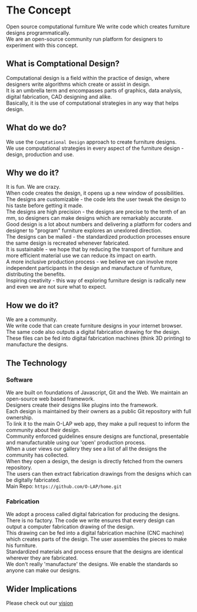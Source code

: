# The Concept
Open source computational furniture
We write code which creates furniture designs programmatically.  
We are an open-source community run platform for designers to experiment with this concept.

## What is Comptational Design?
Computational design is a field within the practice of design, where designers write algorithms which create or assist in design.  
It is an umbrella term and encompasses parts of graphics, data analysis, digital fabrication, CAD designing and alike.  
Basically, it is the use of computational strategies in any way that helps design.  

## What do we do?
We use the `Comptational Design` approach to create furniture designs.  
We use computational strategies in every aspect of the furniture design - design, production and use.  

## Why we do it?
It is fun. We are crazy.  
When code creates the design, it opens up a new window of possibilities.  
The designs are customizable - the code lets the user tweak the design to his taste before getting it made.  
The designs are high precision - the designs are precise to the tenth of an mm, so designers can make designs which are remarkably accurate.  
Good design is a lot about numbers and delivering a platform for coders and designer to "program" furniture explores an unexlored direction.  
The designs can be mailed - the standardized production processes ensure the same design is recreated whenever fabricated.  
It is sustainable - we hope that by reducing the transport of furniture and more efficient material use we can reduce its impact on earth.  
A more inclusive production process - we believe we can involve more independent participants in the design and manufacture of furniture, distributing the benefits.  
Inspiring creativity - this way of exploring furniture design is radically new and even we are not sure what to expect.  

## How we do it?
We are a community.  
We write code that can create furniture designs in your internet browser.  
The same code also outputs a digital fabrication drawing for the design.  
These files can be fed into digital fabrication machines (think 3D printing) to manufacture the designs.  

## The Technology

### Software
We are built on foundations of Javascript, Git and the Web.
We maintain an open-source web based framework.  
Designers create their designs like plugins into the framework.  
Each design is maintained by their owners as a public Git repository with full ownership.  
To link it to the main O-LAP web app, they make a pull request to inform the community about their design.  
Community enforced guidelines ensure designs are functional, presentable and manufacturable using our 'open' production process.  
When a user views our gallery they see a list of all the designs the community has collected.  
When they open a design, the design is directly fetched from the owners repository.  
The users can then extract fabrication drawings from the designs which can be digitally fabricated.  
Main Repo: `https://github.com/O-LAP/home.git`

### Fabrication
We adopt a process called digital fabrication for producing the designs.  
There is no factory. The code we write ensures that every design can output a computer fabrication drawing of the design.  
This drawing can be fed into a digital fabrication machine (CNC machine) which creates parts of the design. The user assembles the pieces to make his furniture.  
Standardized materials and process ensure that the designs are identical wherever they are fabricated.  
We don't really 'manufacture' the designs. We enable the standards so anyone can make our designs.  

## Wider Implications
Please check out our [vision](https://github.com/O-LAP/home/blob/master/vision.md)